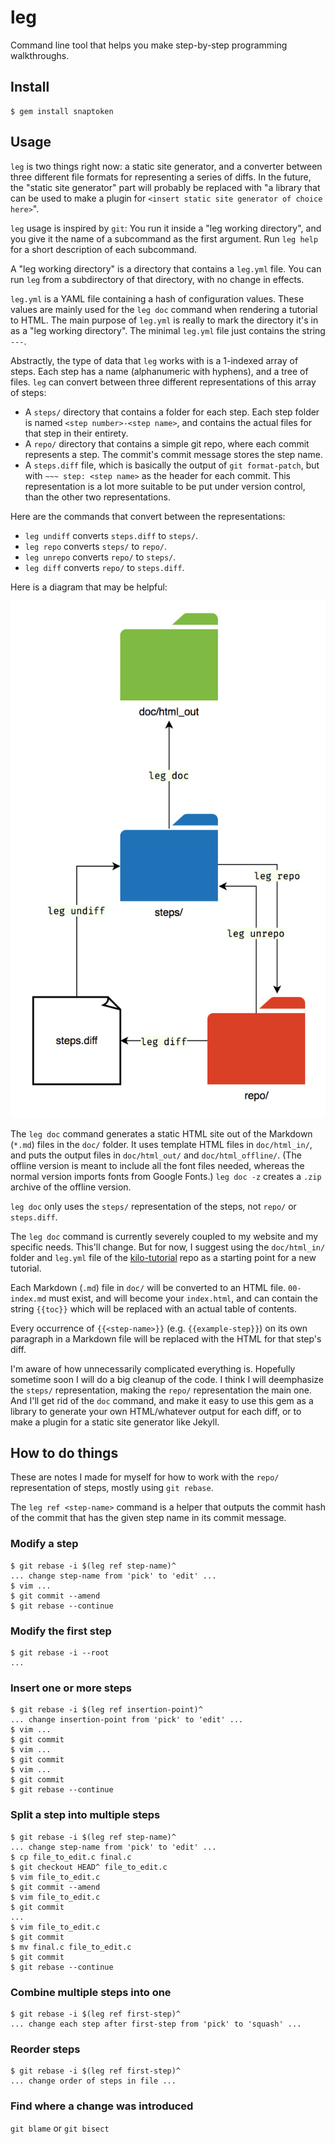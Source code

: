 # leg

Command line tool that helps you make step-by-step programming walkthroughs.

## Install

    $ gem install snaptoken

## Usage

`leg` is two things right now: a static site generator, and a converter between
three different file formats for representing a series of diffs. In the future,
the "static site generator" part will probably be replaced with "a library that
can be used to make a plugin for `<insert static site generator of choice
here>`".

`leg` usage is inspired by `git`: You run it inside a "leg working directory",
and you give it the name of a subcommand as the first argument. Run `leg help`
for a short description of each subcommand.

A "leg working directory" is a directory that contains a `leg.yml` file. You
can run `leg` from a subdirectory of that directory, with no change in effects.

`leg.yml` is a YAML file containing a hash of configuration values. These
values are mainly used for the `leg doc` command when rendering a tutorial to
HTML. The main purpose of `leg.yml` is really to mark the directory it's in as
a "leg working directory". The minimal `leg.yml` file just contains the string
`---`.

Abstractly, the type of data that `leg` works with is a 1-indexed array of
steps. Each step has a name (alphanumeric with hyphens), and a tree of files.
`leg` can convert between three different representations of this array of
steps:

* A `steps/` directory that contains a folder for each step. Each step folder
  is named `<step number>-<step name>`, and contains the actual files for that
  step in their entirety.
* A `repo/` directory that contains a simple git repo, where each commit
  represents a step. The commit's commit message stores the step name.
* A `steps.diff` file, which is basically the output of `git format-patch`, but
  with `~~~ step: <step name>` as the header for each commit. This
  representation is a lot more suitable to be put under version control, than
  the other two representations.

Here are the commands that convert between the representations:

* `leg undiff` converts `steps.diff` to `steps/`.
* `leg repo` converts `steps/` to `repo/`.
* `leg unrepo` converts `repo/` to `steps/`.
* `leg diff` converts `repo/` to `steps.diff`.

Here is a diagram that may be helpful:

![Helpful diagram.](helpful-diagram.png)

The `leg doc` command generates a static HTML site out of the Markdown (`*.md`)
files in the `doc/` folder. It uses template HTML files in `doc/html_in/`, and
puts the output files in `doc/html_out/` and `doc/html_offline/`. (The offline
version is meant to include all the font files needed, whereas the normal
version imports fonts from Google Fonts.) `leg doc -z` creates a `.zip` archive
of the offline version.

`leg doc` only uses the `steps/` representation of the steps, not `repo/` or
`steps.diff`.

The `leg doc` command is currently severely coupled to my website and my
specific needs. This'll change. But for now, I suggest using the `doc/html_in/`
folder and `leg.yml` file of the
[kilo-tutorial](https://github.com/snaptoken/kilo-tutorial) repo as a starting
point for a new tutorial.

Each Markdown (`.md`) file in `doc/` will be converted to an HTML file.
`00-index.md` must exist, and will become your `index.html`, and can contain
the string `{{toc}}` which will be replaced with an actual table of contents.

Every occurrence of `{{<step-name>}}` (e.g. `{{example-step}}`) on its own
paragraph in a Markdown file will be replaced with the HTML for that step's
diff.

I'm aware of how unnecessarily complicated everything is. Hopefully sometime
soon I will do a big cleanup of the code. I think I will deemphasize the
`steps/` representation, making the `repo/` representation the main one. And
I'll get rid of the `doc` command, and make it easy to use this gem as a
library to generate your own HTML/whatever output for each diff, or to make a
plugin for a static site generator like Jekyll.

## How to do things

These are notes I made for myself for how to work with the `repo/`
representation of steps, mostly using `git rebase`.

The `leg ref <step-name>` command is a helper that outputs the commit hash of
the commit that has the given step name in its commit message.

### Modify a step

    $ git rebase -i $(leg ref step-name)^
    ... change step-name from 'pick' to 'edit' ...
    $ vim ...
    $ git commit --amend
    $ git rebase --continue

### Modify the first step

    $ git rebase -i --root
    ...

### Insert one or more steps

    $ git rebase -i $(leg ref insertion-point)^
    ... change insertion-point from 'pick' to 'edit' ...
    $ vim ...
    $ git commit
    $ vim ...
    $ git commit
    $ vim ...
    $ git commit
    $ git rebase --continue

### Split a step into multiple steps

    $ git rebase -i $(leg ref step-name)^
    ... change step-name from 'pick' to 'edit' ...
    $ cp file_to_edit.c final.c
    $ git checkout HEAD^ file_to_edit.c
    $ vim file_to_edit.c
    $ git commit --amend
    $ vim file_to_edit.c
    $ git commit
    ...
    $ vim file_to_edit.c
    $ git commit
    $ mv final.c file_to_edit.c
    $ git commit
    $ git rebase --continue

### Combine multiple steps into one

    $ git rebase -i $(leg ref first-step)^
    ... change each step after first-step from 'pick' to 'squash' ...

### Reorder steps

    $ git rebase -i $(leg ref first-step)^
    ... change order of steps in file ...

### Find where a change was introduced

`git blame` or `git bisect`

